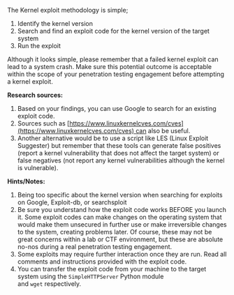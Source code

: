 
The Kernel exploit methodology is simple;

1. Identify the kernel version
2. Search and find an exploit code for the kernel version of the target system
3. Run the exploit

Although it looks simple, please remember that a failed kernel exploit can lead to a system crash. Make sure this potential outcome is acceptable within the scope of your penetration testing engagement before attempting a kernel exploit.


**Research sources:**  

1. Based on your findings, you can use Google to search for an existing exploit code.
2. Sources such as [https://www.linuxkernelcves.com/cves](https://www.linuxkernelcves.com/cves) can also be useful.
3. Another alternative would be to use a script like LES (Linux Exploit Suggester) but remember that these tools can generate false positives (report a kernel vulnerability that does not affect the target system) or false negatives (not report any kernel vulnerabilities although the kernel is vulnerable).

**Hints/Notes:**

1. Being too specific about the kernel version when searching for exploits on Google, Exploit-db, or searchsploit
2. Be sure you understand how the exploit code works BEFORE you launch it. Some exploit codes can make changes on the operating system that would make them unsecured in further use or make irreversible changes to the system, creating problems later. Of course, these may not be great concerns within a lab or CTF environment, but these are absolute no-nos during a real penetration testing engagement.
3. Some exploits may require further interaction once they are run. Read all comments and instructions provided with the exploit code.
4. You can transfer the exploit code from your machine to the target system using the `SimpleHTTPServer` Python module and `wget` respectively.